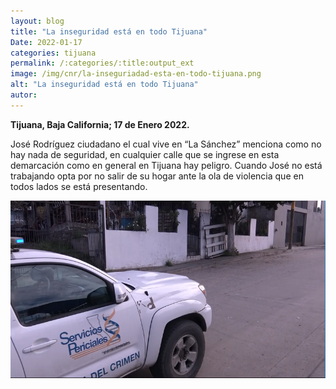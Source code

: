 ```yaml
---
layout: blog
title: "La inseguridad está en todo Tijuana"
Date: 2022-01-17
categories: tijuana
permalink: /:categories/:title:output_ext
image: /img/cnr/la-inseguriadad-esta-en-todo-tijuana.png
alt: "La inseguridad está en todo Tijuana"
autor:
---
```


**Tijuana, Baja California; 17 de Enero 2022.** 

José Rodríguez ciudadano el cual vive en “La Sánchez” menciona como no hay nada de seguridad, en cualquier calle que se ingrese en esta demarcación como en general en Tijuana hay peligro.
Cuando José no está trabajando opta por no salir de su hogar ante la ola de violencia que en todos lados se está presentando.


<div id="carouselExampleSlidesOnly" class="carousel slide" data-ride="carousel">
  <div class="carousel-inner">
    <div class="carousel-item active">
       <img class="d-block w-100" src="/img/cnr/la-inseguriadad-esta-en-todo-tijuana.png" loading="lazy"  alt="La inseguridad está en todo Tijuana">
    </div>
  </div>
</div>